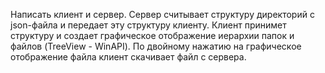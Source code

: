 Написать клиент и сервер. Сервер считывает структуру директорий с json-файла и передает эту структуру клиенту. Клиент принимет структуру и создает графическое отображение иерархии папок и файлов (TreeView - WinAPI). По двойному нажатию на графическое отображение файла клиент скачивает файл с сервера.
